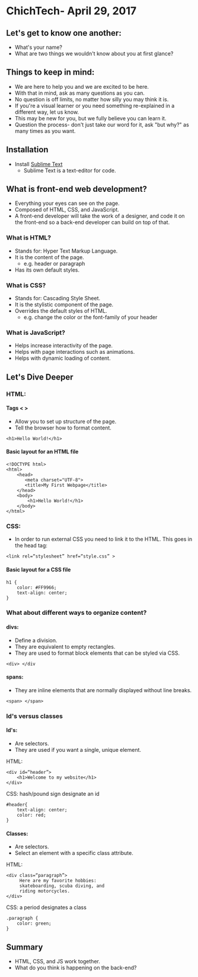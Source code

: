 # ChichTech- April 29, 2017

## Let's get to know one another:
- What's your name?
- What are two things we wouldn't know about you at first glance?

## Things to keep in mind:
- We are here to help you and we are excited to be here.
- With that in mind, ask as many questions as you can.
- No question is off limits, no matter how silly you may think it is.
- If you're a visual learner or you need something re-explained in a different way, let us know.
- This may be new for you, but we fully believe you can learn it.
- Question the process- don't just take our word for it, ask "but why?" as many times as you want.

## Installation
- Install [Sublime Text](http://www.sublimetext.com/)
	- Sublime Text is a text-editor for code.  

## What is front-end web development?
- Everything your eyes can see on the page.
- Composed of HTML, CSS, and JavaScript.
- A front-end developer will take the work of a designer, and code it on the front-end so a back-end developer can build on top of that.

### What is HTML?
- Stands for: Hyper Text Markup Language.
- It is the content of the page.
	- e.g. header or paragraph
- Has its own default styles.

### What is CSS?
- Stands for: Cascading Style Sheet.
- It is the stylistic component of the page.
- Overrides the default styles of HTML.
	- e.g. change the color or the font-family of your header

### What is JavaScript?
- Helps increase interactivity of the page.
- Helps with page interactions such as animations.
- Helps with dynamic loading of content.

## Let's Dive Deeper
### HTML:
#### Tags < >
- Allow you to set up structure of the page.
- Tell the browser how to format content.

`<h1>Hello World!</h1>`

#### Basic layout for an HTML file

```
<!DOCTYPE html>
<html>
	<head>
	   <meta charset="UTF-8">
	   <title>My First Webpage</title>
	</head>
	<body>
		<h1>Hello World!</h1>
	</body>
</html>

```
### CSS:
- In order to run external CSS you need to link it to the HTML. This goes in the head tag:

`<link rel=“stylesheet” href=“style.css” >`

#### Basic layout for a CSS file

```
h1 {
	color: #FF9966;
	text-align: center;
}

```
### What about different ways to organize content?

#### divs:
- Define a division.
- They are equivalent to empty rectangles.
- They are used to format block elements that can be styled via CSS.

`<div> </div `

#### spans:
- They are inline elements that are normally displayed without line breaks.

`<span> </span> `

### Id's versus classes
#### Id's:
- Are selectors.
- They are used if you want a single, unique element.

HTML:

```
<div id=“header”>
	<h1>Welcome to my website</h1>
</div>
```
CSS: hash/pound sign designate an id

```
#header{
	text-align: center;
	color: red;
}
```


#### Classes:
- Are selectors.
- Select an element with a specific class attribute.

HTML:

```
<div class=“paragraph”>
     Here are my favorite hobbies:
     skateboarding, scuba diving, and
     riding motorcycles.
</div>

```
CSS: a period designates a class

```
.paragraph {
	color: green;
}

```


## Summary
- HTML, CSS, and JS work together.
- What do you think is happening on the back-end?
